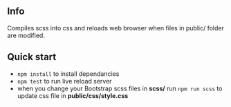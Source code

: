 ## Info
Compiles scss into css and reloads web browser when files in public/ folder are modified.

## Quick start

- `npm install` to install dependancies
- `npm test` to run live reload server
- when you change your Bootstrap scss files in **scss/** run `npm run scss` to update css file in **public/css/style.css**
